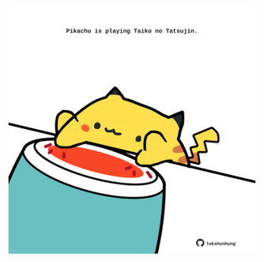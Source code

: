 <!-- built at 09/07/2022, 17:02:15 UTC -->
<p align="center">
  <img width="500" height="500" src="./ReadmeImage.svg">
</p>
